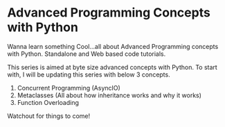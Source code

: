 # Advanced Programming Concepts with Python
Wanna learn something Cool...all about Advanced Programming concepts with Python. Standalone and Web based code tutorials.

This series is aimed at byte size advanced concepts with Python. To start with, I will be updating this series with below 3 concepts.

1. Concurrent Programming (AsyncIO)
2. Metaclasses (All about how inheritance works and why it works)
3. Function Overloading


Watchout for things to come!
